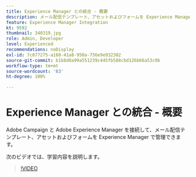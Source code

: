 ```yaml
---
title: Experience Manager との統合 - 概要
description: メール配信テンプレート、アセットおよびフォームを Experience Manager で管理できるように Adobe Campaign を Adobe Experience Manager と接続する方法について説明します。
feature: Experience Manager Integration
kt: 9592
thumbnail: 340319.jpg
role: Admin, Developer
level: Experienced
recommendations: noDisplay
exl-id: 7c877275-a160-41a8-950a-756e9e932302
source-git-commit: b1b8d8a99a551239c445fb588cbd126b66a53c9b
workflow-type: tm+mt
source-wordcount: '63'
ht-degree: 100%

---
```


# Experience Manager との統合 - 概要

Adobe Campaign と Adobe Experience Manager を接続して、メール配信テンプレート、アセットおよびフォームを Experience Manager で管理できます。

次のビデオでは、学習内容を説明します。

>[!VIDEO](https://video.tv.adobe.com/v/340319?quality=12&learn=on)
